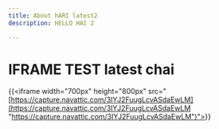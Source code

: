 ```yaml
---
title: About hARI latest2
description: HELLO HAI 2

---
```

<h1>IFRAME TEST latest chai</h1>

{{<iframe width="700px" height="800px" src="[https://capture.navattic.com/3IYJ2FuugLcvASdaEwLM](https://capture.navattic.com/3IYJ2FuugLcvASdaEwLM "https://capture.navattic.com/3IYJ2FuugLcvASdaEwLM")"></iframe>}}
